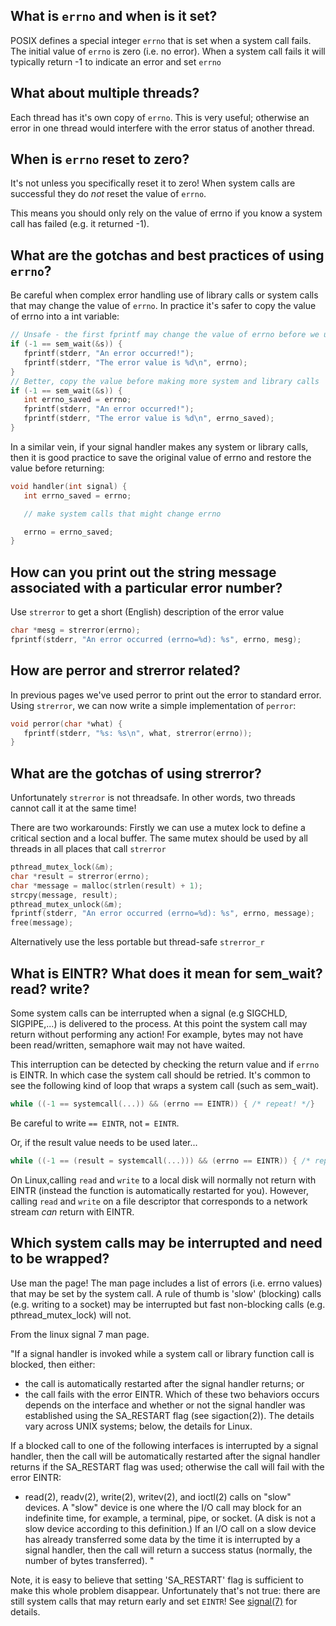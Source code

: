 ## What is `errno` and when is it set?
	
POSIX defines a special integer `errno` that is set when a system call fails.
The initial value of `errno` is zero (i.e. no error).
When a system call fails it will typically return -1 to indicate an error and set `errno`

## What about multiple threads?
Each thread has it's own copy of `errno`. This is very useful; otherwise an error in one thread would interfere with the error status of another thread.

## When is `errno` reset to zero?
It's not unless you specifically reset it to zero!  When system calls are successful they do _not_ reset the value of `errno`.

This means you should only rely on the value of errno if you know a system call has failed (e.g. it returned -1).

## What are the gotchas and best practices of using `errno`?
Be careful when complex error handling use of library calls or system calls that may change the value of `errno`. In practice it's safer to copy the value of errno into a int variable:
```C
// Unsafe - the first fprintf may change the value of errno before we use it!
if (-1 == sem_wait(&s)) {
   fprintf(stderr, "An error occurred!");
   fprintf(stderr, "The error value is %d\n", errno);
}
// Better, copy the value before making more system and library calls
if (-1 == sem_wait(&s)) {
   int errno_saved = errno;
   fprintf(stderr, "An error occurred!");
   fprintf(stderr, "The error value is %d\n", errno_saved);
}
```

In a similar vein, if your signal handler makes any system or library calls, then it is good practice to save the original value of errno and restore the value before returning:

```C
void handler(int signal) {
   int errno_saved = errno;

   // make system calls that might change errno

   errno = errno_saved;
}
```

## How can you print out the string message associated with a particular error number?

Use `strerror` to get a short (English) description of the error value
```C
char *mesg = strerror(errno);
fprintf(stderr, "An error occurred (errno=%d): %s", errno, mesg);
```
## How are perror and strerror related?

In previous pages we've used perror to print out the error to standard error. Using `strerror`, we can now write a simple implementation of `perror`:
```C
void perror(char *what) {
   fprintf(stderr, "%s: %s\n", what, strerror(errno));
}
```

## What are the gotchas of using strerror?
Unfortunately `strerror` is not threadsafe. In other words, two threads cannot call it at the same time!

There are two workarounds: Firstly we can use a mutex lock to define a critical section and a local buffer. The same mutex should be used by all threads in all places that call `strerror`
```C
pthread_mutex_lock(&m);
char *result = strerror(errno);
char *message = malloc(strlen(result) + 1);
strcpy(message, result);
pthread_mutex_unlock(&m);
fprintf(stderr, "An error occurred (errno=%d): %s", errno, message);
free(message);
```

Alternatively use the less portable but thread-safe `strerror_r`

## What is EINTR? What does it mean for sem_wait? read? write?

Some system calls can be interrupted when a signal (e.g SIGCHLD, SIGPIPE,...) is delivered to the process. At this point the system call may return without performing any action! For example, bytes may not have been read/written, semaphore wait may not have waited.

This interruption can be detected by checking the return value and if `errno` is EINTR. In which case the system call should be retried. It's common to see the following kind of loop that wraps a system call (such as sem_wait).

```C
while ((-1 == systemcall(...)) && (errno == EINTR)) { /* repeat! */}
```
Be careful to write `== EINTR`, not `= EINTR`.

Or, if the result value needs to be used later...

```C
while ((-1 == (result = systemcall(...))) && (errno == EINTR)) { /* repeat! */}
```

On Linux,calling `read` and `write` to a local disk will normally not return with EINTR (instead the function is automatically restarted for you). However, calling `read` and `write` on a file descriptor that corresponds to a network stream _can_ return with EINTR.

## Which system calls may be interrupted and need to be wrapped?
Use man the page! The man page includes a list of errors (i.e. errno values) that may be set by the system call. A rule of thumb is 'slow' (blocking) calls (e.g. writing to a socket) may be interrupted but fast non-blocking calls (e.g. pthread_mutex_lock) will not.

From the linux signal 7 man page.

"If a signal handler is invoked while a system call or library function call is blocked, then either:
* the call is automatically restarted after the signal handler returns; or
* the call fails with the error EINTR.
Which of these two behaviors occurs depends on the interface and whether or not the signal handler was established using the SA_RESTART flag (see sigaction(2)). The details vary across UNIX systems; below, the details for Linux.

If a blocked call to one of the following interfaces is interrupted by a signal handler, then the call will be automatically restarted after the signal handler returns if the SA_RESTART flag was used; otherwise the call will fail with the error EINTR:

* read(2), readv(2), write(2), writev(2), and ioctl(2) calls on "slow" devices. A "slow" device is one where the I/O call may block for an indefinite time, for example, a terminal, pipe, or socket. (A disk is not a slow device according to this definition.) If an I/O call on a slow device has already transferred some data by the time it is interrupted by a signal handler, then the call will return a success status (normally, the number of bytes transferred).
"

Note, it is easy to believe that setting 'SA_RESTART' flag is sufficient to make this whole problem disappear. Unfortunately that's not true: there are still system calls that may return early and set `EINTR`! See [signal(7)](https://cs-education.github.io/sysassets/man_pages/html/man7/signal.7.html) for details. 


